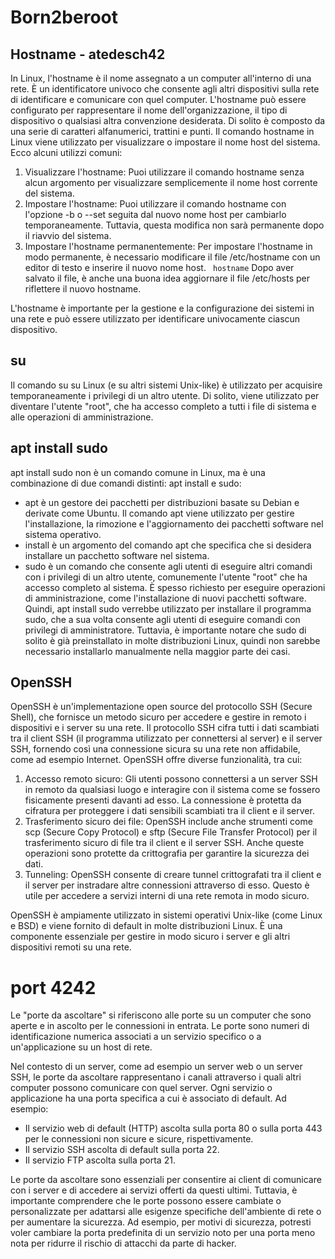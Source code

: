 # Born2beroot

## Hostname - atedesch42

In Linux, l'hostname è il nome assegnato a un computer all'interno di una rete. È un identificatore univoco che consente agli altri dispositivi sulla rete di identificare e comunicare con quel computer.
L'hostname può essere configurato per rappresentare il nome dell'organizzazione, il tipo di dispositivo o qualsiasi altra convenzione desiderata. Di solito è composto da una serie di caratteri alfanumerici, trattini e punti.
Il comando hostname in Linux viene utilizzato per visualizzare o impostare il nome host del sistema. Ecco alcuni utilizzi comuni:
1. Visualizzare l'hostname: Puoi utilizzare il comando hostname senza alcun argomento per visualizzare semplicemente il nome host corrente del sistema.
2. Impostare l'hostname: Puoi utilizzare il comando hostname con l'opzione -b o --set seguita dal nuovo nome host per cambiarlo temporaneamente. Tuttavia, questa modifica non sarà permanente dopo il riavvio del sistema.
3. Impostare l'hostname permanentemente: Per impostare l'hostname in modo permanente, è necessario modificare il file /etc/hostname con un editor di testo e inserire il nuovo nome host.
``` hostname```
Dopo aver salvato il file, è anche una buona idea aggiornare il file /etc/hosts per riflettere il nuovo hostname.



L'hostname è importante per la gestione e la configurazione dei sistemi in una rete e può essere utilizzato per identificare univocamente ciascun dispositivo.

## su
Il comando su su Linux (e su altri sistemi Unix-like) è utilizzato per acquisire temporaneamente i privilegi di un altro utente. Di solito, viene utilizzato per diventare l'utente "root", che ha accesso completo a tutti i file di sistema e alle operazioni di amministrazione.


## apt install sudo
apt install sudo non è un comando comune in Linux, ma è una combinazione di due comandi distinti: apt install e sudo:
- apt è un gestore dei pacchetti per distribuzioni basate su Debian e derivate come Ubuntu. Il comando apt viene utilizzato per gestire l'installazione, la rimozione e l'aggiornamento dei pacchetti software nel sistema operativo.
- install è un argomento del comando apt che specifica che si desidera installare un pacchetto software nel sistema.
- sudo è un comando che consente agli utenti di eseguire altri comandi con i privilegi di un altro utente, comunemente l'utente "root" che ha accesso completo al sistema. È spesso richiesto per eseguire operazioni di amministrazione, come l'installazione di nuovi pacchetti software.
Quindi, apt install sudo verrebbe utilizzato per installare il programma sudo, che a sua volta consente agli utenti di eseguire comandi con privilegi di amministratore. Tuttavia, è importante notare che sudo di solito è già preinstallato in molte distribuzioni Linux, quindi non sarebbe necessario installarlo manualmente nella maggior parte dei casi.


## OpenSSH
OpenSSH è un'implementazione open source del protocollo SSH (Secure Shell), che fornisce un metodo sicuro per accedere e gestire in remoto i dispositivi e i server su una rete. Il protocollo SSH cifra tutti i dati scambiati tra il client SSH (il programma utilizzato per connettersi al server) e il server SSH, fornendo così una connessione sicura su una rete non affidabile, come ad esempio Internet.
OpenSSH offre diverse funzionalità, tra cui:
1. Accesso remoto sicuro: Gli utenti possono connettersi a un server SSH in remoto da qualsiasi luogo e interagire con il sistema come se fossero fisicamente presenti davanti ad esso. La connessione è protetta da cifratura per proteggere i dati sensibili scambiati tra il client e il server.
2. Trasferimento sicuro dei file: OpenSSH include anche strumenti come scp (Secure Copy Protocol) e sftp (Secure File Transfer Protocol) per il trasferimento sicuro di file tra il client e il server SSH. Anche queste operazioni sono protette da crittografia per garantire la sicurezza dei dati.
3. Tunneling: OpenSSH consente di creare tunnel crittografati tra il client e il server per instradare altre connessioni attraverso di esso. Questo è utile per accedere a servizi interni di una rete remota in modo sicuro.

OpenSSH è ampiamente utilizzato in sistemi operativi Unix-like (come Linux e BSD) e viene fornito di default in molte distribuzioni Linux. È una componente essenziale per gestire in modo sicuro i server e gli altri dispositivi remoti su una rete.


# port 4242
Le "porte da ascoltare" si riferiscono alle porte su un computer che sono aperte e in ascolto per le connessioni in entrata. Le porte sono numeri di identificazione numerica associati a un servizio specifico o a un'applicazione su un host di rete.

Nel contesto di un server, come ad esempio un server web o un server SSH, le porte da ascoltare rappresentano i canali attraverso i quali altri computer possono comunicare con quel server. Ogni servizio o applicazione ha una porta specifica a cui è associato di default. Ad esempio:

- Il servizio web di default (HTTP) ascolta sulla porta 80 o sulla porta 443 per le connessioni non sicure e sicure, rispettivamente.
- Il servizio SSH ascolta di default sulla porta 22.
- Il servizio FTP ascolta sulla porta 21.

Le porte da ascoltare sono essenziali per consentire ai client di comunicare con i server e di accedere ai servizi offerti da questi ultimi. Tuttavia, è importante comprendere che le porte possono essere cambiate o personalizzate per adattarsi alle esigenze specifiche dell'ambiente di rete o per aumentare la sicurezza. Ad esempio, per motivi di sicurezza, potresti voler cambiare la porta predefinita di un servizio noto per una porta meno nota per ridurre il rischio di attacchi da parte di hacker.





